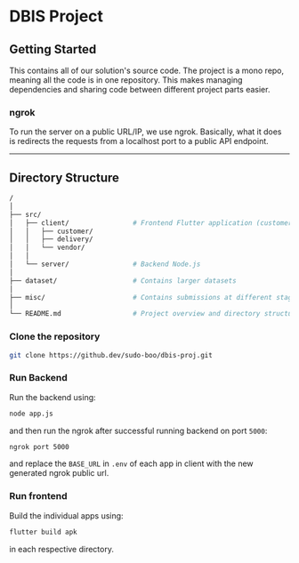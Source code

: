 # DBIS Project

## Getting Started

This contains all of our solution's source code. The project is a mono repo, meaning all the code is in one repository. This makes managing dependencies and sharing code between different project parts easier.

### ngrok

To run the server on a public URL/IP, we use ngrok. Basically, what it does is redirects the requests from a localhost port to a public API endpoint.

<hr>

## Directory Structure

```bash
/
│
├── src/
│   ├── client/                # Frontend Flutter application (customer, vendor, delivery)
│   │   ├── customer/
│   │   ├── delivery/
│   │   └── vendor/
│   │
│   └── server/                # Backend Node.js
│
├── dataset/                   # Contains larger datasets
│
├── misc/                      # Contains submissions at different stages
│
└── README.md                  # Project overview and directory structure

```


### Clone the repository

```bash
git clone https://github.dev/sudo-boo/dbis-proj.git
```

### Run Backend

Run the backend using:

```bash
node app.js
```

and then run the ngrok after successful running backend on port `5000`:

```bash
ngrok port 5000
```

and replace the `BASE_URL` in `.env` of each app in client with the new generated ngrok public url. 


### Run frontend

Build the individual apps using:

```bash
flutter build apk
```

in each respective directory.